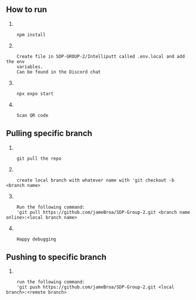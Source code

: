 ## How to run
1.
```
    npm install
```

2.
```
    Create file in SDP-GROUP-2/Intelliputt called .env.local and add the env 
    variables. 
    Can be found in the Discord chat
```

3.
```
    npx expo start
```

4.
```
    Scan QR code
```

## Pulling specific branch

1.
```
    git pull the repo
```

2.
```
    create local branch with whatever name with 'git checkout -b <branch name>
```

3.
```
    Run the following command: 
    'git pull https://github.com/jameBroa/SDP-Group-2.git <branch name online>:<local branch name>
```

4.
```
    Happy debugging
```

## Pushing to specific branch
1.
```
    run the following command:
    'git push https://github.com/jameBroa/SDP-Group-2.git <local branch>:<remote branch>
```
